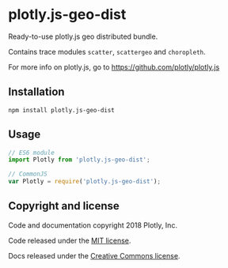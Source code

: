 # plotly.js-geo-dist

Ready-to-use plotly.js geo distributed bundle.

Contains trace modules `scatter`, `scattergeo` and `choropleth`.

For more info on plotly.js, go to https://github.com/plotly/plotly.js

## Installation

```
npm install plotly.js-geo-dist
```
## Usage

```js
// ES6 module
import Plotly from 'plotly.js-geo-dist';

// CommonJS
var Plotly = require('plotly.js-geo-dist');
```

## Copyright and license

Code and documentation copyright 2018 Plotly, Inc.

Code released under the [MIT license](https://github.com/plotly/plotly.js/blob/master/LICENSE).

Docs released under the [Creative Commons license](https://github.com/plotly/documentation/blob/source/LICENSE).
